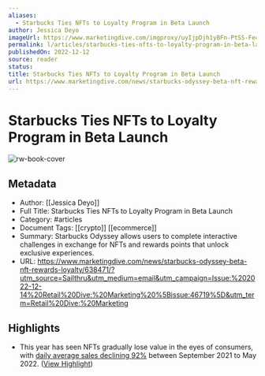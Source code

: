```yaml
---
aliases:
  - Starbucks Ties NFTs to Loyalty Program in Beta Launch
author: Jessica Deyo
imageUrl: https://www.marketingdive.com/imgproxy/uyIjpDjh1yBFn-PtSS-Fe4wmV2eswIN25l5BUgke2Ug/g:ce/rs:fill:770:364:0/bG9jYWw6Ly8vZGl2ZWltYWdlL1NCWDIwMjIwOTA5LVN0YXJidWNrcy1PZHlzc2V5LUZlYXR1cmUtSW1hZ2UucG5n.png
permalink: l/articles/starbucks-ties-nfts-to-loyalty-program-in-beta-launch
publishedOn: 2022-12-12
source: reader
status: 
title: Starbucks Ties NFTs to Loyalty Program in Beta Launch
url: https://www.marketingdive.com/news/starbucks-odyssey-beta-nft-rewards-loyalty/638471/?utm_source=Sailthru&utm_medium=email&utm_campaign=Issue:%202022-12-14%20Retail%20Dive:%20Marketing%20%5Bissue:46719%5D&utm_term=Retail%20Dive:%20Marketing
---
```

# Starbucks Ties NFTs to Loyalty Program in Beta Launch

![rw-book-cover](https://www.marketingdive.com/imgproxy/uyIjpDjh1yBFn-PtSS-Fe4wmV2eswIN25l5BUgke2Ug/g:ce/rs:fill:770:364:0/bG9jYWw6Ly8vZGl2ZWltYWdlL1NCWDIwMjIwOTA5LVN0YXJidWNrcy1PZHlzc2V5LUZlYXR1cmUtSW1hZ2UucG5n.png)

## Metadata

- Author: [[Jessica Deyo]]
- Full Title: Starbucks Ties NFTs to Loyalty Program in Beta Launch
- Category: #articles
- Document Tags: [[crypto]] [[ecommerce]]
- Summary: Starbucks Odyssey allows users to complete interactive challenges in exchange for NFTs and rewards points that unlock exclusive experiences.
- URL: https://www.marketingdive.com/news/starbucks-odyssey-beta-nft-rewards-loyalty/638471/?utm_source=Sailthru&utm_medium=email&utm_campaign=Issue:%202022-12-14%20Retail%20Dive:%20Marketing%20%5Bissue:46719%5D&utm_term=Retail%20Dive:%20Marketing

## Highlights

- This year has seen NFTs gradually lose value in the eyes of consumers, with [daily average sales declining 92%](https://www.wsj.com/articles/nft-sales-are-flatlining-11651552616) between September 2021 to May 2022. ([View Highlight](https://read.readwise.io/read/01gmb5ap07qc04rsh1m05bke7p))
